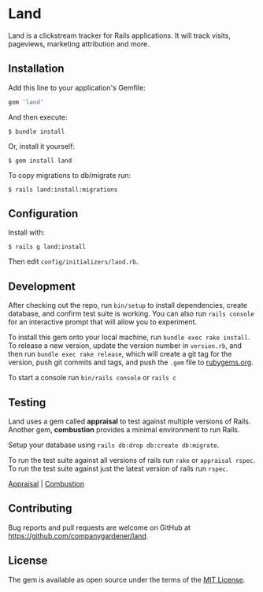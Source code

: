 # Land
Land is a clickstream tracker for Rails applications. It will track visits, pageviews, marketing attribution and more.

## Installation
Add this line to your application's Gemfile:

```ruby
gem 'land'
```

And then execute:

    $ bundle install

Or, install it yourself:

    $ gem install land

To copy migrations to db/migrate run:

    $ rails land:install:migrations

## Configuration

Install with:

    $ rails g land:install

Then edit `config/initializers/land.rb`.

## Development

After checking out the repo, run `bin/setup` to install dependencies, create database, and confirm test suite is working. You can also run `rails console` for an interactive prompt that will allow you to experiment.

To install this gem onto your local machine, run `bundle exec rake install`. To release a new version, update the version number in `version.rb`, and then run `bundle exec rake release`, which will create a git tag for the version, push git commits and tags, and push the `.gem` file to [rubygems.org](https://rubygems.org).

To start a console run `bin/rails console` or `rails c`

## Testing

Land uses a gem called __appraisal__ to test against multiple versions of Rails. Another gem, __combustion__ provides a minimal environment to run Rails.

Setup your database using `rails db:drop db:create db:migrate`.

To run the test suite against all versions of rails run `rake` or `appraisal rspec`.
To run the test suite against just the latest version of rails run `rspec`.

[Appraisal](https://github.com/thoughtbot/appraisal) | [Combustion](https://github.com/pat/combustion)

## Contributing

Bug reports and pull requests are welcome on GitHub at https://github.com/companygardener/land.

## License
The gem is available as open source under the terms of the [MIT License](https://opensource.org/licenses/MIT).
